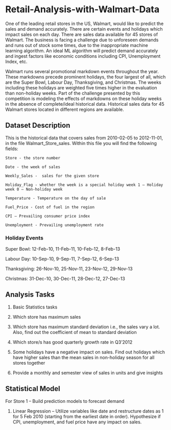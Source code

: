# Retail-Analysis-with-Walmart-Data

One of the leading retail stores in the US, Walmart, would like to predict the sales and demand accurately. There are certain events and holidays which impact sales on each day. There are sales data available for 45 stores of Walmart. The business is facing a challenge due to unforeseen demands and runs out of stock some times, due to the inappropriate machine learning algorithm. An ideal ML algorithm will predict demand accurately and ingest factors like economic conditions including CPI, Unemployment Index, etc.

Walmart runs several promotional markdown events throughout the year. These markdowns precede prominent holidays, the four largest of all, which are the Super Bowl, Labour Day, Thanksgiving, and Christmas. The weeks including these holidays are weighted five times higher in the evaluation than non-holiday weeks. Part of the challenge presented by this competition is modeling the effects of markdowns on these holiday weeks in the absence of complete/ideal historical data. Historical sales data for 45 Walmart stores located in different regions are available.

## Dataset Description

This is the historical data that covers sales from 2010-02-05 to 2012-11-01, in the file Walmart_Store_sales. Within this file you will find the following fields:

    Store - the store number

    Date - the week of sales

    Weekly_Sales -  sales for the given store

    Holiday_Flag - whether the week is a special holiday week 1 – Holiday week 0 – Non-holiday week

    Temperature - Temperature on the day of sale

    Fuel_Price - Cost of fuel in the region

    CPI – Prevailing consumer price index

    Unemployment - Prevailing unemployment rate

### Holiday Events

Super Bowl: 12-Feb-10, 11-Feb-11, 10-Feb-12, 8-Feb-13

Labour Day: 10-Sep-10, 9-Sep-11, 7-Sep-12, 6-Sep-13

Thanksgiving: 26-Nov-10, 25-Nov-11, 23-Nov-12, 29-Nov-13

Christmas: 31-Dec-10, 30-Dec-11, 28-Dec-12, 27-Dec-13

## Analysis Tasks

1. Basic Statistics tasks

2. Which store has maximum sales

3. Which store has maximum standard deviation i.e., the sales vary a lot. Also, find out the coefficient of mean to standard deviation

4. Which store/s has good quarterly growth rate in Q3’2012

5. Some holidays have a negative impact on sales. Find out holidays which have higher sales than the mean sales in non-holiday season for all stores together

6. Provide a monthly and semester view of sales in units and give insights

## Statistical Model

For Store 1 – Build  prediction models to forecast demand

1. Linear Regression – Utilize variables like date and restructure dates as 1 for 5 Feb 2010 (starting from the earliest date in order). Hypothesize if CPI, unemployment, and fuel price have any impact on sales.
